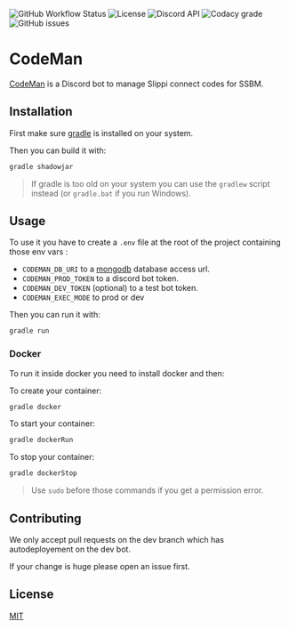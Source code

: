 ![GitHub Workflow Status](https://img.shields.io/github/workflow/status/SlippiCodeMan/CodeManBot/Build%20and%20Deploy%20Production%20Build)
![License](https://img.shields.io/github/license/SlippiCodeMan/CodeManBot)
![Discord API](https://img.shields.io/badge/discord%20api-JDA-%23843fd1)
![Codacy grade](https://img.shields.io/codacy/grade/7841a115752a446db5cff42a5243081b)
![GitHub issues](https://img.shields.io/github/issues/SlippiCodeMan/CodeManBot)

# CodeMan

[CodeMan](https://slippicodeman.github.io/CodeManWebsite/) is a Discord bot to manage Slippi connect codes for SSBM. 

## Installation

First make sure [gradle](https://gradle.org/) is installed on your system.

Then you can build it with:

```bash
gradle shadowjar
```

> If gradle is too old on your system you can use the `gradlew` script instead (or `gradle.bat` if you run Windows).

## Usage

To use it you have to create a `.env` file at the root of the project containing those env vars :
-   `CODEMAN_DB_URI` to a [mongodb](https://www.mongodb.com/) database access url.
-   `CODEMAN_PROD_TOKEN` to a discord bot token.
-   `CODEMAN_DEV_TOKEN` (optional) to a test bot token.
-   `CODEMAN_EXEC_MODE` to prod or dev

Then you can run it with:

```bash
gradle run
```

### Docker

To run it inside docker you need to install docker and then:

To create your container:
```bash
gradle docker
```

To start your container:
```bash
gradle dockerRun
```

To stop your container:
```bash
gradle dockerStop
```

> Use `sudo` before those commands if you get a permission error.

## Contributing

We only accept pull requests on the dev branch which has autodeployement on the dev bot.

If your change is huge please open an issue first.

## License
[MIT](https://choosealicense.com/licenses/mit/)
